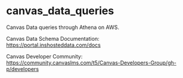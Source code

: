 # canvas_data_queries
Canvas Data queries through Athena on AWS.

Canvas Data Schema Documentation:  https://portal.inshosteddata.com/docs

Canvas Developer Community:  https://community.canvaslms.com/t5/Canvas-Developers-Group/gh-p/developers
